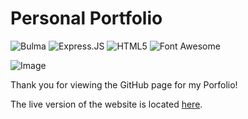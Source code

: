 # Personal Portfolio

![Bulma](https://img.shields.io/badge/Bulma-00D1B2?style=for-the-badge&logo=Bulma&logoColor=white) 
![Express.JS](https://img.shields.io/badge/Express.js-000000?style=for-the-badge&logo=express&logoColor=white)
![HTML5](https://img.shields.io/badge/HTML5-E34F26?style=for-the-badge&logo=html5&logoColor=white)
![Font Awesome](https://img.shields.io/badge/Font_Awesome-339AF0?style=for-the-badge&logo=fontawesome&logoColor=white)

![Image](https://edwarddeakin.uk/images/websiteScreenshot.png)

Thank you for viewing the GitHub page for my Porfolio!

The live version of the website is located [here](https://edwarddeakin.uk).
